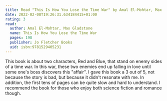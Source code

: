 ```yaml
---
title: Read "This Is How You Lose the Time War" by Amal El-Mohtar, Max Gladstone
date: 2022-02-08T19:26:31.634184415+01:00
rating: 3
read:
  author: Amal El-Mohtar, Max Gladstone
  name: This Is How You Lose the Time War
  pages: 198
  publisher: Jo Fletcher Books
  uid: isbn:9781529405231
---
```


This book is about two characters, Red and Blue, that stand on enemy sides of a time war. In this war, these two enemies end up falling in love until some one's boss discovers this "affair". I gave this book a 3 out of 5, not because the story is bad, but because it didn't resonate with me. In addition, the first tens of pages can be quite slow and hard to understand. I recommend the book for those who enjoy both science fiction and romance though.
